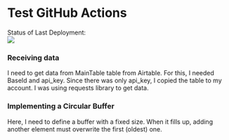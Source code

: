 # Test GitHub Actions

Status of Last Deployment:<br>
<img src="https://github.com/mosiahr/test-gh-actions-aws-lambda/workflows/CI/badge.svg?branch=main">


### Receiving data
I need to get data from MainTable table from Airtable. For this, I needed BaseId and api_key. Since there was only api_key, I copied the table to my account. I was using requests library to get data.


### Implementing a Circular Buffer
Here, I need to define a buffer with a fixed size. When it fills up, adding another element must overwrite the first (oldest) one.
